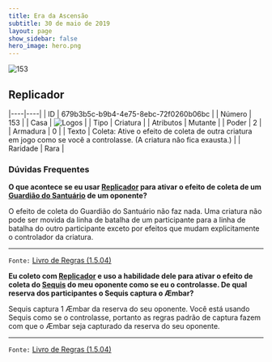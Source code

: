 ```yaml
---
title: Era da Ascensão
subtitle: 30 de maio de 2019
layout: page
show_sidebar: false
hero_image: hero.png
---
```


![153](https://cdn.keyforgegame.com/media/card_front/pt/435_153_XVGVQ55HRF26_pt.png)

## Replicador

|----|----|
| ID | 679b3b5c-b9b4-4e75-8ebc-72f0260b06bc |
| Número | 153 |
| Casa | ![Logos](https://archonarcana.com/images/thumb/c/ce/Logos.png/22px-Logos.png "Logos") |
| Tipo | Criatura |
| Atributos | Mutante |
| Poder | 2 |
| Armadura | 0 |
| Texto | Coleta: Ative o efeito de coleta de outra criatura em jogo como se você a controlasse. (A criatura não fica exausta.) |
| Raridade | Rara |

### Dúvidas Frequentes

**O que acontece se eu usar [Replicador](/cota/150) para ativar o efeito
de coleta de um [Guardião do Santuário](/cota/256) de um oponente?**

O efeito de coleta do Guardião do Santuário não faz nada. Uma criatura
não pode ser movida da linha de batalha de um participante para a
linha de batalha do outro participante exceto por efeitos que mudam
explicitamente o controlador da criatura.

<hr/>

`Fonte:` [Livro de Regras (1.5.04)](https://drive.google.com/open?id=14pM1J8ZR_4hZbGFZt-ArQdAGsHCPEQdE)

**Eu coleto com [Replicador](/cota/150) e uso a habilidade dele para
ativar o efeito de coleta do [Sequis](/cota/257) do meu oponente
como se eu o controlasse. De qual reserva dos participantes o
Sequis captura o Æmbar?**

Sequis captura 1 Æmbar da reserva do seu oponente. Você está usando
Sequis como se o controlasse, portanto as regras padrão de captura
fazem com que o Æmbar seja capturado da reserva do seu oponente.

<hr/>

`Fonte:` [Livro de Regras (1.5.04)](https://drive.google.com/open?id=14pM1J8ZR_4hZbGFZt-ArQdAGsHCPEQdE)

